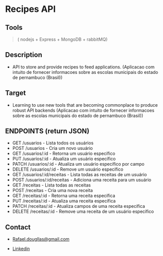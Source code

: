 # Recipes API
## Tools
> ( nodejs + Express + MongoDB + rabbitMQ) <br>

## Description
* API to store and provide recipes to feed applications. (Aplicacao com intuito de fornecer informacoes sobre as escolas municipais do estado de pernambuco (Brasil)) <br>

## Target
* Learning to use new tools that are becoming commonplace to produce robust API backends (Aplicacao com intuito de fornecer informacoes sobre as escolas municipais do estado de pernambuco (Brasil)) <br>

## ENDPOINTS (return JSON)

* GET /usuarios - Lista todos os usuários
* POST /usuarios - Cria um novo usuário
* GET /usuarios/:id - Retorna um usuário específico
* PUT /usuarios/:id - Atualiza um usuário específico
* PATCH /usuarios/:id - Atualiza um usuário específico por campo
* DELETE /usuarios/:id - Remove um usuário específico
* GET /usuarios/:id/receitas - Lista todas as receitas de um usuário
* POST /usuarios/:id/receitas - Adiciona uma receita para um usuário
* GET /receitas - Lista todas as receitas
* POST /receitas - Cria uma nova receita
* GET /receitas/:id - Retorna uma receita específica
* PUT /receitas/:id - Atualiza uma receita específica
* PATCH /receitas/:id - Atualiza campos de uma receita específica
* DELETE /receitas/:id - Remove uma receita de um usuário específico

## Contact
* Rafael.dougllas@gmail.com <br>

- [Linkedin](https://www.linkedin.com/in/rafael-douglas-093788a6/)<br>


